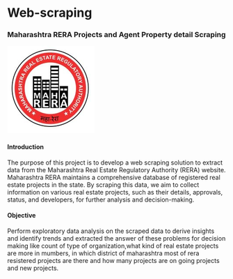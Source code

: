 # Web-scraping

### Maharashtra RERA Projects and Agent Property detail Scraping
![](maharashtra_rera_scraping_code\MAHARERA.jpg)
#### Introduction
The purpose of this project is to develop a web scraping solution to extract data from the Maharashtra Real Estate Regulatory Authority (RERA) website. Maharashtra RERA maintains a comprehensive database of registered real estate projects in the state. By scraping this data, we aim to collect information on various real estate projects, such as their details, approvals, status, and developers, for further analysis and decision-making.
#### Objective
Perform exploratory data analysis on the scraped data to derive insights and identify trends and extracted the answer of these problems for decision making like count of type of organization,what kind of real estate projects are more in mumbers, in which district of maharashtra most of rera resistered projects are there and how many projects are on going projects and new projects.

